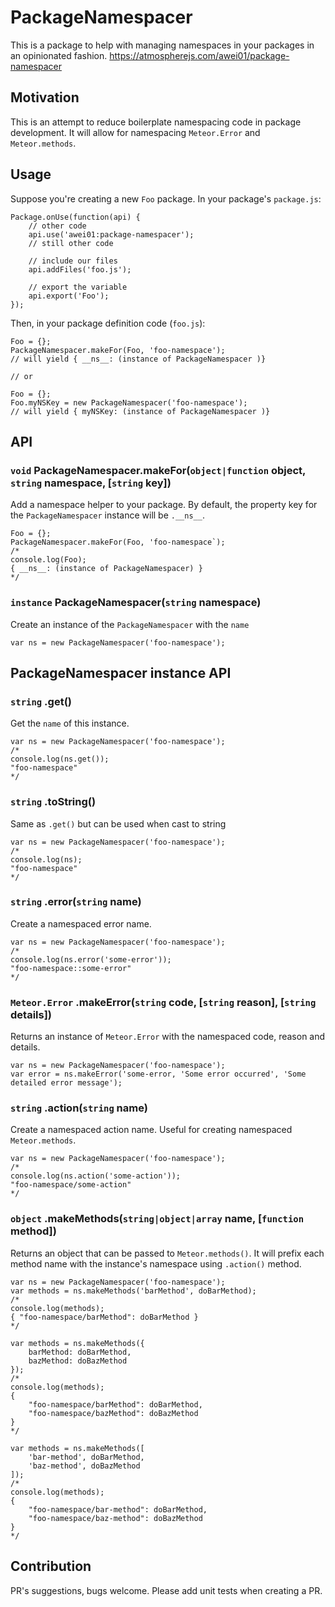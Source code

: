 # PackageNamespacer

This is a package to help with managing namespaces in your packages in an opinionated fashion. https://atmospherejs.com/awei01/package-namespacer

## Motivation

This is an attempt to reduce boilerplate namespacing code in package development. It will allow for namespacing `Meteor.Error` and `Meteor.methods`.

## Usage

Suppose you're creating a new `Foo` package. In your package's `package.js`:

```
Package.onUse(function(api) {
	// other code
	api.use('awei01:package-namespacer');
	// still other code

	// include our files
	api.addFiles('foo.js');

	// export the variable
	api.export('Foo');
});
```

Then, in your package definition code (`foo.js`):
```
Foo = {};
PackageNamespacer.makeFor(Foo, 'foo-namespace');
// will yield { __ns__: (instance of PackageNamespacer )}

// or

Foo = {};
Foo.myNSKey = new PackageNamespacer('foo-namespace');
// will yield { myNSKey: (instance of PackageNamespacer )}

```

## API

### `void` PackageNamespacer.makeFor(`object|function` object, `string` namespace, [`string` key]) ###

Add a namespace helper to your package. By default, the property key for the `PackageNamespacer` instance will be `.__ns__`.

```
Foo = {};
PackageNamespacer.makeFor(Foo, 'foo-namespace`);
/*
console.log(Foo);
{ __ns__: (instance of PackageNamespacer) }
*/
```

### `instance` PackageNamespacer(`string` namespace) ###

Create an instance of the `PackageNamespacer` with the `name`

```
var ns = new PackageNamespacer('foo-namespace');
```

## PackageNamespacer instance API ##

### `string` .get() ###
Get the `name` of this instance.

```
var ns = new PackageNamespacer('foo-namespace');
/*
console.log(ns.get());
"foo-namespace"
*/
```

### `string` .toString() ###
Same as `.get()` but can be used when cast to string
```
var ns = new PackageNamespacer('foo-namespace');
/*
console.log(ns);
"foo-namespace"
*/
```

### `string` .error(`string` name) ###
Create a namespaced error name.

```
var ns = new PackageNamespacer('foo-namespace');
/*
console.log(ns.error('some-error'));
"foo-namespace::some-error"
*/
```

### `Meteor.Error` .makeError(`string` code, [`string` reason], [`string` details]) ###
Returns an instance of `Meteor.Error` with the namespaced code, reason and details.

```
var ns = new PackageNamespacer('foo-namespace');
var error = ns.makeError('some-error, 'Some error occurred', 'Some detailed error message');
```

### `string` .action(`string` name) ###
Create a namespaced action name. Useful for creating namespaced `Meteor.methods`.

```
var ns = new PackageNamespacer('foo-namespace');
/*
console.log(ns.action('some-action'));
"foo-namespace/some-action"
*/
```

### `object` .makeMethods(`string|object|array` name, [`function` method]) ###
Returns an object that can be passed to `Meteor.methods()`. It will prefix each method name with the instance's namespace using `.action()` method.

```
var ns = new PackageNamespacer('foo-namespace');
var methods = ns.makeMethods('barMethod', doBarMethod);
/*
console.log(methods);
{ "foo-namespace/barMethod": doBarMethod }
*/

var methods = ns.makeMethods({
	barMethod: doBarMethod,
	bazMethod: doBazMethod
});
/*
console.log(methods);
{
	"foo-namespace/barMethod": doBarMethod,
	"foo-namespace/bazMethod": doBazMethod
}
*/

var methods = ns.makeMethods([
	'bar-method', doBarMethod,
	'baz-method', doBazMethod
]);
/*
console.log(methods);
{
	"foo-namespace/bar-method": doBarMethod,
	"foo-namespace/baz-method": doBazMethod
}
*/
```


## Contribution
PR's suggestions, bugs welcome. Please add unit tests when creating a PR.
